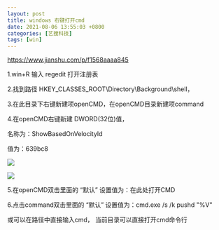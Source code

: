 ```yaml
---
layout: post
title: windows 右键打开cmd
date: 2021-08-06 13:55:03 +0800
categories: [艺搜科技]
tags: [win]
---
```




https://www.jianshu.com/p/f1568aaaa845

1.win+R 输入 regedit 打开注册表

2.找到路径 HKEY_CLASSES_ROOT\Directory\Background\shell，

3.在此目录下右键新建项openCMD，在openCMD目录新建项command

4.在openCMD右键新建 DWORD(32位)值，

名称为：ShowBasedOnVelocityId

值为：639bc8

![](/images/2022/1.png)

![](/images/2022/2.png)


5.在openCMD双击里面的 “默认” 设置值为：在此处打开CMD

6.点击command双击里面的 “默认” 设置值为：cmd.exe /s /k pushd "%V"



或可以在路径中直接输入cmd， 当前目录可以直接打开cmd命令行

